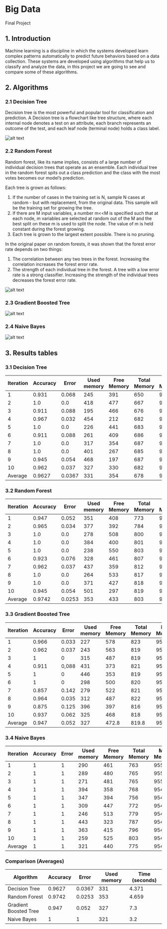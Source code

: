 # Big Data
Final Project


## 1. Introduction

Machine learning is a discipline in which the systems developed learn complex patterns automatically to predict future behaviors
based on a data collection. These systems are developed using algorithms that help us to classify and analyze the data, in this 
project we are going to see and compare some of these algorithms. 

## 2. Algorithms
### 2.1 Decision Tree
Decision tree is the most powerful and popular tool for classification and prediction. A Decision tree is a flowchart like tree structure, where each internal node denotes a test on an attribute, each branch represents an outcome of the test, and each leaf node (terminal node) holds a class label.

![alt text](https://cdn.analyticsvidhya.com/wp-content/uploads/2020/05/rfc_vs_dt11.png)

### 2.2 Random Forest
Random forest, like its name implies, consists of a large number of individual decision trees that operate as an ensemble. Each individual tree in the random forest spits out a class prediction and the class with the most votes becomes our model’s prediction.

Each tree is grown as follows:

1. If the number of cases in the training set is N, sample N cases at random - but with replacement, from the original data. This sample will be the training set for growing the tree.
2. If there are M input variables, a number m<<M is specified such that at each node, m variables are selected at random out of the M and the best split on these m is used to split the node. The value of m is held constant during the forest growing.
3. Each tree is grown to the largest extent possible. There is no pruning.

In the original paper on random forests, it was shown that the forest error rate depends on two things:

1. The correlation between any two trees in the forest. Increasing the correlation increases the forest error rate.
2. The strength of each individual tree in the forest. A tree with a low error rate is a strong classifier. Increasing the strength of the individual trees decreases the forest error rate.

![alt text](https://cdn.analyticsvidhya.com/wp-content/uploads/2020/02/rfc_vs_dt1.png)

### 2.3 Gradient Boosted Tree

![alt text](https://www.researchgate.net/profile/Yoonseok_Shin2/publication/281513259/figure/fig4/AS:317672093962245@1452750337241/Gradient-boosted-decision-tree-ensemble.png)

### 2.4 Naive Bayes

![alt text](https://images.deepai.org/glossary-terms/0f7ab6cd59a845a1a3e4225ebe718171/naive_bayes.png)

## 3. Results tables
### 3.1 Decision Tree
| Iteration | Accuracy | Error | Used memory | Free Memory | Total Memory | Max Memory | Time (seconds)
| ----------- | ----------- | ----------- | ----------- | ----------- | ----------- | ----------- | ----------- |
| 1 | 0.931 | 0.068 | 245 | 391 | 650 | 910 | 11.951 |
| 2 | 1.0 | 0.0 | 418 | 477 | 667 | 910 | 4.126 |
| 3 | 0.911 | 0.088 | 195 | 466 | 676 | 910 | 3.606 |
| 4 | 0.967 | 0.032 | 454 | 212 | 682 | 910 | 3.422 |
| 5 | 1.0 | 0.0 | 226 | 441 | 683 | 910 | 3.535 |
| 6 | 0.911 | 0.088 | 261 | 409 | 686 | 910 | 3.326 |
| 7 | 1.0 | 0.0 | 317 | 354 | 687 | 910 | 3.242 |
| 8 | 1.0 | 0.0 | 401 | 267 | 685 | 910 | 3.445 |
| 9 | 0.945 | 0.054 | 468 | 197 | 687 | 910 | 3.314 |
| 10 | 0.962 | 0.037 | 327 | 330 | 682 | 910 | 3.743 |
| Average | 0.9627 | 0.0367  | 331  | 354  | 678  | 910  | 4.371 |

### 3.2 Random Forest
| Iteration | Accuracy | Error | Used memory | Free Memory | Total Memory | Max Memory | Time (seconds)
| ----------- | ----------- | ----------- | ----------- | ----------- | ----------- | ----------- | ----------- |
| 1 | 0.947 | 0.052 | 351 | 408 | 773 | 910 | 12.944 |
| 2 | 0.965 | 0.034 | 377 | 392 | 784 | 910 | 4.018 |
| 3 | 1.0 | 0.0 | 278 | 508 | 800 | 910 | 3.632 |
| 4 | 1.0 | 0.0 | 384 | 400 | 801 | 910 | 3.991 |
| 5 | 1.0 | 0.0 | 238 | 550 | 803 | 910 | 3.718 |
| 6 | 0.923 | 0.076 | 328 | 461 | 807 | 910 | 3.575 |
| 7 | 0.962 | 0.037 | 437 | 359 | 812 | 910 | 3.582 |
| 8 | 1.0 | 0.0 | 264 | 533 | 817 | 910 | 3.832 |
| 9 | 1.0 | 0.0 | 371 | 427 | 818 | 910 | 3.703 |
| 10 | 0.945 | 0.054 | 501 | 297 | 819 | 910 | 3.597 |
| Average | 0.9742 | 0.0253  | 353  | 433  | 803  | 910  | 4.659 |


### 3.3 Gradient Boosted Tree 
| Iteration | Accuracy | Error | Used memory | Free Memory | Total Memory | Max Memory | Time (seconds)
| ----------- | ----------- | ----------- | ----------- | ----------- | ----------- | ----------- | ----------- |
| 1	| 0.966 | 0.033 |	227 |	578 |	823 |	954 | 9 |
| 2	| 0.962 |	0.037 |	243	| 563 |	819 |	954 | 7 |
| 3 |	1	| 0 | 315	| 487 |	819 |	954 | 7 |
| 4 |	0.911 |	0,088 |	431 |	373 |	821 |	954 | 6 |
| 5	| 1	| 0	| 446 |	353 |	819 |	954 | 7 |
| 6	| 1	| 0	| 298	|	500 |	820 |	954 | 7 |
| 7	| 0.857 |	0.142 |	279 |	522 |	821 |	954 | 7 |
| 8	| 0.964 |	0.035 |	312 |	487 |	822 |	954 | 9 |
| 9	| 0.875 |	0.125 |	396 |	397 |	816 |	954 | 7 |
| 10 | 0.937 | 0.062 | 325 | 468 | 818 | 954 | 7 |
| Average | 0.947 | 0.052 | 327  | 472.8 | 819.8 | 954  | 7.3 |

### 3.4 Naive Bayes 

| Iteration | Accuracy | Error | Used memory | Free Memory | Total Memory | Max Memory | Time (seconds)
| ----------- | ----------- | ----------- | ----------- | ----------- | ----------- | ----------- | ----------- |
| 1 |	1	| 1 |	290 |	461 |	763 |	955 | 13 |
| 2 |	1 |	1 |	289 |	480 |	765 |	955 | 2 |
| 3 |	1 |	1	| 271 |	481 |	765 |	955 | 2 |
| 4 |	1 |	1 |	394 |	358 |	768 |	954 | 3 |
| 5 |	1	| 1	| 347 |	394 |	756 |	954 | 2 |
| 6	| 1	| 1	| 309 |	447 |	772 |	954 | 2 |
| 7	| 1	| 1	| 246 |	513 |	779 |	954 | 2 |
| 8 |	1	| 1	| 443 |	323 |	787 |	954 | 2 |
| 9	| 1 |	1 |	363 |	415 |	796 |	954 | 2 |
| 10 | 1 | 1 | 259 | 525 | 803 | 954 | 2 |
| Average |	1 |	1	| 321	|	440	| 775	| 954 | 3.2 |

### Comparison (Averages)
| Algorithm | Accuracy | Error | Used memory | Time (seconds)
| ----------- | ----------- | ----------- | ----------- | ----------- |
| Decision Tree |	0.9627	| 0.0367 |	331 | 4.371 |
| Random Forest |	0.9742 | 0.0253  | 353 | 4.659 |
| Gradient Boosted Tree |	0.947 | 0.052 | 327 |	7.3 |
| Naive Bayes |	1 |	1 |	321 | 3.2 |
